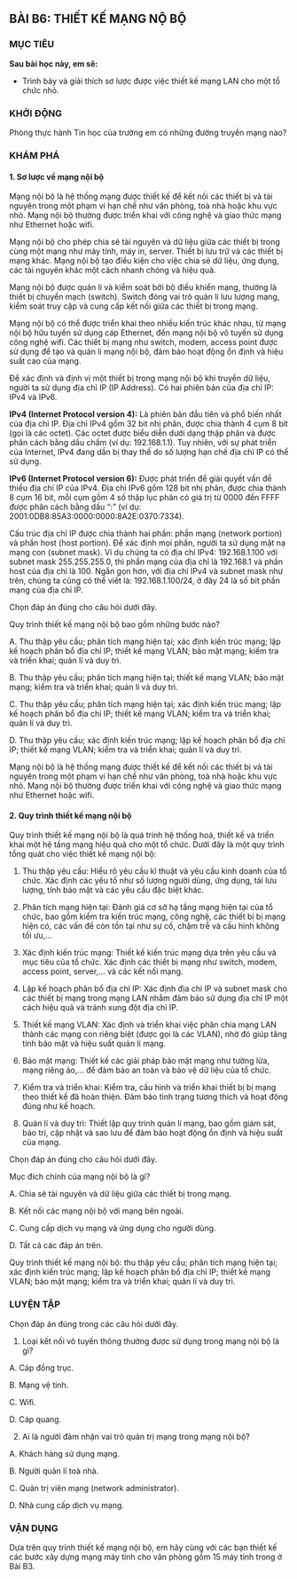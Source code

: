 ## BÀI B6: THIẾT KẾ MẠNG NỘ BỘ

### MỤC TIÊU

**Sau bài học này, em sẽ:**

* Trình bày và giải thích sơ lược được việc thiết kế mạng LAN cho một tổ chức nhỏ.

### KHỞI ĐỘNG

Phòng thực hành Tin học của trường em có những đường truyền mạng nào?

### KHÁM PHÁ

#### 1. Sơ lược về mạng nội bộ

Mạng nội bộ là hệ thống mạng được thiết kế để kết nối các thiết bị và tài nguyên trong một phạm vi hạn chế như văn phòng, toà nhà hoặc khu vực nhỏ. Mạng nội bộ thường được triển khai với công nghệ và giao thức mạng như Ethernet hoặc wifi.

Mạng nội bộ cho phép chia sẻ tài nguyên và dữ liệu giữa các thiết bị trong cùng một mạng như máy tính, máy in, server. Thiết bị lưu trữ và các thiết bị mạng khác. Mạng nội bộ tạo điều kiện cho việc chia sẻ dữ liệu, ứng dụng, các tài nguyên khác một cách nhanh chóng và hiệu quả.

Mạng nội bộ được quản lí và kiểm soát bởi bộ điều khiển mạng, thường là thiết bị chuyển mạch (switch). Switch đóng vai trò quản lí lưu lượng mạng, kiểm soát truy cập và cung cấp kết nối giữa các thiết bị trong mạng.

Mạng nội bộ có thể được triển khai theo nhiều kiến trúc khác nhau, từ mạng nội bộ hữu tuyến sử dụng cáp Ethernet, đến mạng nội bộ vô tuyến sử dụng công nghệ wifi. Các thiết bị mạng như switch, modem, access point được sử dụng để tạo và quản lí mạng nội bộ, đảm bảo hoạt động ổn định và hiệu suất cao của mạng.

Để xác định và định vị một thiết bị trong mạng nội bộ khi truyền dữ liệu, người ta sử dụng địa chỉ IP (IP Address). Có hai phiên bản của địa chỉ IP: IPv4 và IPv6.

**IPv4 (Internet Protocol version 4):** Là phiên bản đầu tiên và phổ biến nhất của địa chỉ IP. Địa chỉ IPv4 gồm 32 bit nhị phân, được chia thành 4 cụm 8 bit (gọi là các octet). Các octet được biểu diễn dưới dạng thập phân và được phân cách bằng dấu chấm (ví dụ: 192.168.1.1). Tuy nhiên, với sự phát triển của Internet, IPv4 đang dần bị thay thế do số lượng hạn chế địa chỉ IP có thể sử dụng.

**IPv6 (Internet Protocol version 6):** Được phát triển để giải quyết vấn đề thiếu địa chỉ IP của IPv4. Địa chỉ IPv6 gồm 128 bit nhị phân, được chia thành 8 cụm 16 bit, mỗi cụm gồm 4 số thập lục phân có giá trị từ 0000 đến FFFF được phân cách bằng dấu “:” (ví dụ: 2001:0DB8:85A3:0000:0000:8A2E:0370:7334).

Cấu trúc địa chỉ IP được chia thành hai phần: phần mạng (network portion) và phần host (host portion). Để xác định mọi phần, người ta sử dụng mặt nạ mạng con (subnet mask). Ví dụ chúng ta có địa chỉ IPv4: 192.168.1.100 với subnet mask 255.255.255.0, thì phần mạng của địa chỉ là 192.168.1 và phần host của địa chỉ là 100. Ngắn gọn hơn, với địa chỉ IPv4 và subnet mask như trên, chúng ta cũng có thể viết là: 192.168.1.100/24, ở đây 24 là số bit phần mạng của địa chỉ IP.

Chọn đáp án đúng cho câu hỏi dưới đây.

Quy trình thiết kế mạng nội bộ bao gồm những bước nào?

A. Thu thập yêu cầu; phân tích mạng hiện tại; xác định kiến trúc mạng; lập kế hoạch phân bổ địa chỉ IP; thiết kế mạng VLAN; bảo mật mạng; kiểm tra và triển khai; quản lí và duy trì.

B. Thu thập yêu cầu; phân tích mạng hiện tại; thiết kế mạng VLAN; bảo mật mạng; kiểm tra và triển khai; quản lí và duy trì.

C. Thu thập yêu cầu; phân tích mạng hiện tại; xác định kiến trúc mạng; lập kế hoạch phân bổ địa chỉ IP; thiết kế mạng VLAN; kiểm tra và triển khai; quản lí và duy trì.

D. Thu thập yêu cầu; xác định kiến trúc mạng; lập kế hoạch phân bổ địa chỉ IP; thiết kế mạng VLAN; kiểm tra và triển khai; quản lí và duy trì.

Mạng nội bộ là hệ thống mạng được thiết kế để kết nối các thiết bị và tài nguyên trong một phạm vi hạn chế như văn phòng, toà nhà hoặc khu vực nhỏ. Mạng nội bộ thường được triển khai với công nghệ và giao thức mạng như Ethernet hoặc wifi.

#### 2. Quy trình thiết kế mạng nội bộ

Quy trình thiết kế mạng nội bộ là quá trình hệ thống hoá, thiết kế và triển khai một hệ tầng mạng hiệu quả cho một tổ chức. Dưới đây là một quy trình tổng quát cho việc thiết kế mạng nội bộ:

1. Thu thập yêu cầu: Hiểu rõ yêu cầu kĩ thuật và yêu cầu kinh doanh của tổ chức. Xác định các yếu tố như số lượng người dùng, ứng dụng, tải lưu lượng, tính bảo mật và các yêu cầu đặc biệt khác.

2. Phân tích mạng hiện tại: Đánh giá cơ sở hạ tầng mạng hiện tại của tổ chức, bao gồm kiểm tra kiến trúc mạng, công nghệ, các thiết bị bị mạng hiện có, các vấn đề còn tồn tại như sự cố, chậm trễ và cấu hình không tối ưu,...

3. Xác định kiến trúc mạng: Thiết kế kiến trúc mạng dựa trên yêu cầu và mục tiêu của tổ chức. Xác định các thiết bị mạng như switch, modem, access point, server,... và các kết nối mạng.

4. Lập kế hoạch phân bổ địa chỉ IP: Xác định địa chỉ IP và subnet mask cho các thiết bị mạng trong mạng LAN nhằm đảm bảo sử dụng địa chỉ IP một cách hiệu quả và tránh xung đột địa chỉ IP.

5. Thiết kế mạng VLAN: Xác định và triển khai việc phân chia mạng LAN thành các mạng con riêng biệt (được gọi là các VLAN), nhờ đó giúp tăng tính bảo mật và hiệu suất quản lí mạng.

6. Bảo mật mạng: Thiết kế các giải pháp bảo mật mạng như tường lửa, mạng riêng ảo,... để đảm bảo an toàn và bảo vệ dữ liệu của tổ chức.

7. Kiểm tra và triển khai: Kiểm tra, cấu hình và triển khai thiết bị bị mạng theo thiết kế đã hoàn thiện. Đảm bảo tình trạng tương thích và hoạt động đúng như kế hoạch.

8. Quản lí và duy trì: Thiết lập quy trình quản lí mạng, bao gồm giám sát, bảo trì, cập nhật và sao lưu để đảm bảo hoạt động ổn định và hiệu suất của mạng.

Chọn đáp án đúng cho câu hỏi dưới đây.

Mục đích chính của mạng nội bộ là gì?

A. Chia sẻ tài nguyên và dữ liệu giữa các thiết bị trong mạng.

B. Kết nối các mạng nội bộ với mạng bên ngoài.

C. Cung cấp dịch vụ mạng và ứng dụng cho người dùng.

D. Tất cả các đáp án trên.

Quy trình thiết kế mạng nội bộ: thu thập yêu cầu; phân tích mạng hiện tại; xác định kiến trúc mạng; lập kế hoạch phân bổ địa chỉ IP; thiết kế mạng VLAN; bảo mật mạng; kiểm tra và triển khai; quản lí và duy trì.

### LUYỆN TẬP

Chọn đáp án đúng trong các câu hỏi dưới đây.

1. Loại kết nối vô tuyến thông thường được sử dụng trong mạng nội bộ là gì?

A. Cáp đồng trục.

B. Mạng vệ tinh.

C. Wifi.

D. Cáp quang.

2. Ai là người đảm nhận vai trò quản trị mạng trong mạng nội bộ?

A. Khách hàng sử dụng mạng.

B. Người quản lí toà nhà.

C. Quản trị viên mạng (network administrator).

D. Nhà cung cấp dịch vụ mạng.

### VẬN DỤNG

Dựa trên quy trình thiết kế mạng nội bộ, em hãy cùng với các bạn thiết kế các bước xây dựng mạng máy tính cho văn phòng gồm 15 máy tính trong ở Bài B3.
